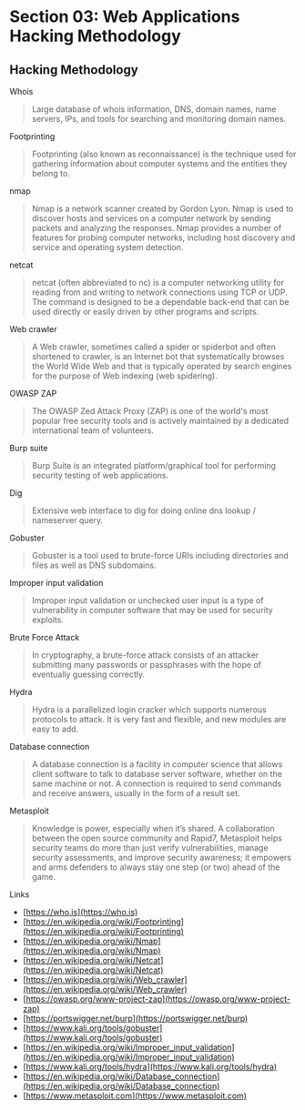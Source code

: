 # Section 03: Web Applications Hacking Methodology

## Hacking Methodology
Whois
> Large database of whois information, DNS, domain names, name servers, IPs, and tools for searching and monitoring domain names.

Footprinting
> Footprinting (also known as reconnaissance) is the technique used for gathering information about computer systems and the entities they belong to.

nmap
> Nmap is a network scanner created by Gordon Lyon.
> Nmap is used to discover hosts and services on a computer network by sending packets and analyzing the responses.
> Nmap provides a number of features for probing computer networks, including host discovery and service and operating system detection.

netcat
> netcat (often abbreviated to nc) is a computer networking utility for reading from and writing to network connections using TCP or UDP.
> The command is designed to be a dependable back-end that can be used directly or easily driven by other programs and scripts. 

Web crawler
> A Web crawler, sometimes called a spider or spiderbot and often shortened to crawler, is an Internet bot that systematically browses the World Wide Web and that is typically operated by search engines for the purpose of Web indexing (web spidering).

OWASP ZAP
> The OWASP Zed Attack Proxy (ZAP) is one of the world's most popular free security tools and is actively maintained by a dedicated international team of volunteers.

Burp suite
> Burp Suite is an integrated platform/graphical tool for performing security testing of web applications.

Dig
> Extensive web interface to dig for doing online dns lookup / nameserver query.

Gobuster
> Gobuster is a tool used to brute-force URIs including directories and files as well as DNS subdomains.

Improper input validation
> Improper input validation or unchecked user input is a type of vulnerability in computer software that may be used for security exploits.

Brute Force Attack
> In cryptography, a brute-force attack consists of an attacker submitting many passwords or passphrases with the hope of eventually guessing correctly.

Hydra
> Hydra is a parallelized login cracker which supports numerous protocols to attack.
> It is very fast and flexible, and new modules are easy to add.

Database connection
> A database connection is a facility in computer science that allows client software to talk to database server software, whether on the same machine or not.
> A connection is required to send commands and receive answers, usually in the form of a result set.

Metasploit
> Knowledge is power, especially when it’s shared.
> A collaboration between the open source community and Rapid7, Metasploit helps security teams do more than just verify vulnerabilities, manage security assessments, and improve security awareness; it empowers and arms defenders to always stay one step (or two) ahead of the game.

Links
- [https://who.is](https://who.is)
- [https://en.wikipedia.org/wiki/Footprinting](https://en.wikipedia.org/wiki/Footprinting)
- [https://en.wikipedia.org/wiki/Nmap](https://en.wikipedia.org/wiki/Nmap)
- [https://en.wikipedia.org/wiki/Netcat](https://en.wikipedia.org/wiki/Netcat)
- [https://en.wikipedia.org/wiki/Web_crawler](https://en.wikipedia.org/wiki/Web_crawler)
- [https://owasp.org/www-project-zap](https://owasp.org/www-project-zap)
- [https://portswigger.net/burp](https://portswigger.net/burp)
- [https://www.kali.org/tools/gobuster](https://www.kali.org/tools/gobuster)
- [https://en.wikipedia.org/wiki/Improper_input_validation](https://en.wikipedia.org/wiki/Improper_input_validation)
- [https://www.kali.org/tools/hydra](https://www.kali.org/tools/hydra)
- [https://en.wikipedia.org/wiki/Database_connection](https://en.wikipedia.org/wiki/Database_connection)
- [https://www.metasploit.com](https://www.metasploit.com)
